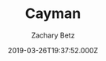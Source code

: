 ---
title: Cayman
github: https://github.com/zwbetz-gh/cayman-hugo-theme
demo: https://cayman-hugo-theme.netlify.com/
author: Zachary Betz
ssg:
  - Hugo
cms:
  - Markdown
date: 2019-03-26T19:37:52.000Z
description: >-
  Cayman is a clean, responsive theme for Hugo, ported from the original Jekyll
  Cayman Theme.
draft: true
publish_date: '2019-03-26T19:37:52Z'
update_date: '2021-05-25T18:51:12Z'
github_star: 35
github_fork: 26
---